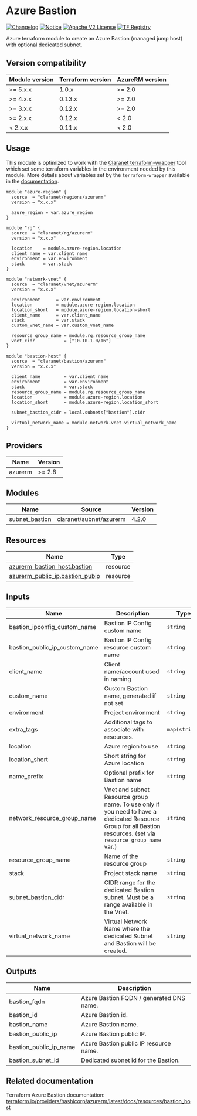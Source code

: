 # Azure Bastion
[![Changelog](https://img.shields.io/badge/changelog-release-green.svg)](CHANGELOG.md) [![Notice](https://img.shields.io/badge/notice-copyright-yellow.svg)](NOTICE) [![Apache V2 License](https://img.shields.io/badge/license-Apache%20V2-orange.svg)](LICENSE) [![TF Registry](https://img.shields.io/badge/terraform-registry-blue.svg)](https://registry.terraform.io/modules/claranet/bastion/azurerm/)

Azure terraform module to create an Azure Bastion (managed jump host) with optional dedicated subnet.

## Version compatibility

| Module version | Terraform version | AzureRM version |
| -------------- | ----------------- | --------------- |
| >= 5.x.x       | 1.0.x             | >= 2.0          |
| >= 4.x.x       | 0.13.x            | >= 2.0          |
| >= 3.x.x       | 0.12.x            | >= 2.0          |
| >= 2.x.x       | 0.12.x            | < 2.0           |
| <  2.x.x       | 0.11.x            | < 2.0           |

## Usage

This module is optimized to work with the [Claranet terraform-wrapper](https://github.com/claranet/terraform-wrapper) tool
which set some terraform variables in the environment needed by this module.
More details about variables set by the `terraform-wrapper` available in the [documentation](https://github.com/claranet/terraform-wrapper#environment).

```hcl
module "azure-region" {
  source  = "claranet/regions/azurerm"
  version = "x.x.x"

  azure_region = var.azure_region
}

module "rg" {
  source  = "claranet/rg/azurerm"
  version = "x.x.x"

  location    = module.azure-region.location
  client_name = var.client_name
  environment = var.environment
  stack       = var.stack
}

module "network-vnet" {
  source  = "claranet/vnet/azurerm"
  version = "x.x.x"

  environment      = var.environment
  location         = module.azure-region.location
  location_short   = module.azure-region.location-short
  client_name      = var.client_name
  stack            = var.stack
  custom_vnet_name = var.custom_vnet_name

  resource_group_name = module.rg.resource_group_name
  vnet_cidr           = ["10.10.1.0/16"]
}

module "bastion-host" {
  source  = "claranet/bastion/azurerm"
  version = "x.x.x"

  client_name         = var.client_name
  environment         = var.environment
  stack               = var.stack
  resource_group_name = module.rg.resource_group_name
  location            = module.azure-region.location
  location_short      = module.azure-region.location_short

  subnet_bastion_cidr = local.subnets["bastion"].cidr

  virtual_network_name = module.network-vnet.virtual_network_name
}
```

<!-- BEGIN_TF_DOCS -->
## Providers

| Name | Version |
|------|---------|
| azurerm | >= 2.8 |

## Modules

| Name | Source | Version |
|------|--------|---------|
| subnet\_bastion | claranet/subnet/azurerm | 4.2.0 |

## Resources

| Name | Type |
|------|------|
| [azurerm_bastion_host.bastion](https://registry.terraform.io/providers/hashicorp/azurerm/latest/docs/resources/bastion_host) | resource |
| [azurerm_public_ip.bastion_pubip](https://registry.terraform.io/providers/hashicorp/azurerm/latest/docs/resources/public_ip) | resource |

## Inputs

| Name | Description | Type | Default | Required |
|------|-------------|------|---------|:--------:|
| bastion\_ipconfig\_custom\_name | Bastion IP Config custom name | `string` | `""` | no |
| bastion\_public\_ip\_custom\_name | Bastion IP Config resource custom name | `string` | `""` | no |
| client\_name | Client name/account used in naming | `string` | n/a | yes |
| custom\_name | Custom Bastion name, generated if not set | `string` | `""` | no |
| environment | Project environment | `string` | n/a | yes |
| extra\_tags | Additional tags to associate with resources. | `map(string)` | `{}` | no |
| location | Azure region to use | `string` | n/a | yes |
| location\_short | Short string for Azure location | `string` | n/a | yes |
| name\_prefix | Optional prefix for Bastion name | `string` | `""` | no |
| network\_resource\_group\_name | Vnet and subnet Resource group name. To use only if you need to have a dedicated Resource Group for all Bastion resources. (set via `resource_group_name` var.) | `string` | `""` | no |
| resource\_group\_name | Name of the resource group | `string` | n/a | yes |
| stack | Project stack name | `string` | n/a | yes |
| subnet\_bastion\_cidr | CIDR range for the dedicated Bastion subnet. Must be a range available in the Vnet. | `string` | n/a | yes |
| virtual\_network\_name | Virtual Network Name where the dedicated Subnet and Bastion will be created. | `string` | n/a | yes |

## Outputs

| Name | Description |
|------|-------------|
| bastion\_fqdn | Azure Bastion FQDN / generated DNS name. |
| bastion\_id | Azure Bastion id. |
| bastion\_name | Azure Bastion name. |
| bastion\_public\_ip | Azure Bastion public IP. |
| bastion\_public\_ip\_name | Azure Bastion public IP resource name. |
| bastion\_subnet\_id | Dedicated subnet id for the Bastion. |
<!-- END_TF_DOCS -->
## Related documentation

Terraform Azure Bastion documentation: [terraform.io/providers/hashicorp/azurerm/latest/docs/resources/bastion_host](https://registry.terraform.io/providers/hashicorp/azurerm/latest/docs/resources/bastion_host)
